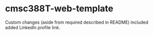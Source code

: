 # cmsc388T-web-template
Custom changes (aside from required described in README) included added LinkedIn profile link.
